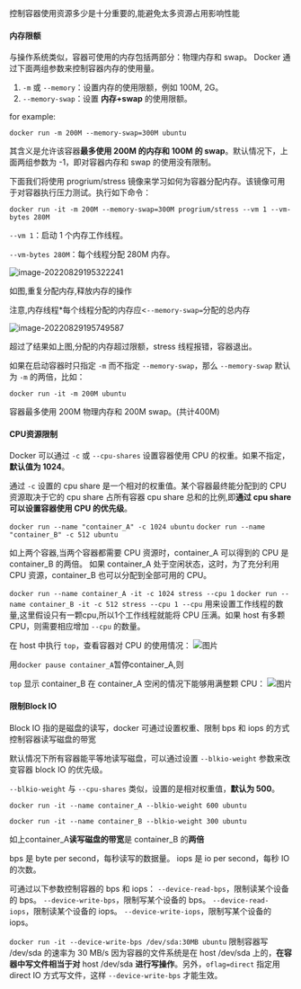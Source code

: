 控制容器使用资源多少是十分重要的,能避免太多资源占用影响性能

#### **内存限额**

与操作系统类似，容器可使用的内存包括两部分：物理内存和 swap。 Docker 通过下面两组参数来控制容器内存的使用量。

1. `-m` 或 `--memory`：设置内存的使用限额，例如 100M, 2G。
2. `--memory-swap`：设置 **内存+swap** 的使用限额。

for example:

`docker run -m 200M --memory-swap=300M ubuntu`

其含义是允许该容器**最多使用 200M 的内存和 100M 的 swap**。默认情况下，上面两组参数为 -1，即对容器内存和 swap 的使用没有限制。

下面我们将使用 progrium/stress 镜像来学习如何为容器分配内存。该镜像可用于对容器执行压力测试。执行如下命令：

`docker run -it -m 200M --memory-swap=300M progrium/stress --vm 1 --vm-bytes 280M`

`--vm 1`：启动 1 个内存工作线程。

`--vm-bytes 280M`：每个线程分配 280M 内存。

![image-20220829195322241](C:\Users\Administrator\AppData\Roaming\Typora\typora-user-images\image-20220829195322241.png)

如图,重复分配内存,释放内存的操作

注意,内存线程*每个线程分配的内存应<`--memory-swap=`分配的总内存

![image-20220829195749587](C:\Users\Administrator\AppData\Roaming\Typora\typora-user-images\image-20220829195749587.png)

超过了结果如上图,分配的内存超过限额，stress 线程报错，容器退出。

如果在启动容器时只指定 `-m` 而不指定 `--memory-swap`，那么 `--memory-swap` 默认为 `-m` 的两倍，比如：

`docker run -it -m 200M ubuntu`

容器最多使用 200M 物理内存和 200M swap。(共计400M)



#### CPU资源限制

Docker 可以通过 `-c` 或 `--cpu-shares` 设置容器使用 CPU 的权重。如果不指定，**默认值为 1024**。

通过 `-c` 设置的 cpu share 是一个相对的权重值。某个容器最终能分配到的 CPU 资源取决于它的 cpu share 占所有容器 cpu share 总和的比例,即**通过 cpu share 可以设置容器使用 CPU 的优先级**。

`docker run --name "container_A" -c 1024 ubuntu`
`docker run --name "container_B" -c 512 ubuntu`

如上两个容器,当两个容器都需要 CPU 资源时，container_A 可以得到的 CPU 是 container_B 的两倍。
如果 container_A 处于空闲状态，这时，为了充分利用 CPU 资源，container_B 也可以分配到全部可用的 CPU。

`docker run --name container_A -it -c 1024 stress --cpu 1`
`docker run --name container_B -it -c 512 stress --cpu 1
--cpu` 用来设置工作线程的数量,这里假设只有一颗cpu,所以1个工作线程就能将 CPU 压满。如果 host 有多颗 CPU，则需要相应增加 `--cpu` 的数量。

在 host 中执行 `top`，查看容器对 CPU 的使用情况： 
![图片](http://mmbiz.qpic.cn/mmbiz_png/Hia4HVYXRicqE8BWUXVcR7QxuXDHmpGd8omMwuuOlYLANNJjLVQfSYO9XLSRTiaHgiaU0DPOXTWUue1xHFzkGp6kHQ/640?wx_fmt=png&wxfrom=5&wx_lazy=1&wx_co=1)

用`docker pause container_A`暂停container_A,则

`top` 显示 container_B 在 container_A 空闲的情况下能够用满整颗 CPU： 
![图片](http://mmbiz.qpic.cn/mmbiz_png/Hia4HVYXRicqE8BWUXVcR7QxuXDHmpGd8oHPIJ31oWbN0LpHsXWrMFo0BWs1aWiaXFn41oRFdj5WMjHC7qT8oYlRQ/640?wx_fmt=png&wxfrom=5&wx_lazy=1&wx_co=1)





#### 限制Block IO

Block IO 指的是磁盘的读写，docker 可通过设置权重、限制 bps 和 iops 的方式控制容器读写磁盘的带宽

默认情况下所有容器能平等地读写磁盘，可以通过设置 `--blkio-weight` 参数来改变容器 block IO 的优先级。

`--blkio-weight` 与 `--cpu-shares` 类似，设置的是相对权重值，**默认为 500**。



```
docker run -it --name container_A --blkio-weight 600 ubuntu

docker run -it --name container_B --blkio-weight 300 ubuntu
```

如上container_A**读写磁盘的带宽**是 container_B 的**两倍**

bps 是 byte per second，每秒读写的数据量。
iops 是 io per second，每秒 IO 的次数。

可通过以下参数控制容器的 bps 和 iops：
`--device-read-bps`，限制读某个设备的 bps。
`--device-write-bps`，限制写某个设备的 bps。
`--device-read-iops`，限制读某个设备的 iops。
`--device-write-iops`，限制写某个设备的 iops。

`docker run -it --device-write-bps /dev/sda:30MB ubuntu` 限制容器写 /dev/sda 的速率为 30 MB/s
因为容器的文件系统是在 host /dev/sda 上的，**在容器中写文件相当于对** host /dev/sda **进行写操作**。另外，`oflag=direct` 指定用 direct IO 方式写文件，这样 `--device-write-bps` 才能生效。